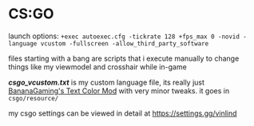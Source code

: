 # CS:GO
launch options: `+exec autoexec.cfg -tickrate 128 +fps_max 0 -novid -language vcustom -fullscreen -allow_third_party_software`

files starting with a bang are scripts that i execute manually to change things like my viewmodel and crosshair while in-game

_**csgo_vcustom.txt**_ is my custom language file, its really just [BananaGaming's Text Color Mod](https://maximhere.me/wp-content/uploads/2021/02/Text_Color_Mod_4.2b_by_BananaGaming.zip)  with very minor tweaks. it goes in `csgo/resource/`

my csgo settings can be viewed in detail at https://settings.gg/vinlind
